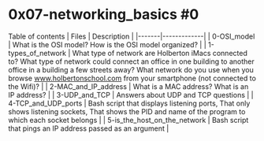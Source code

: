 # 0x07-networking_basics #0

Table of contents
| Files	| Description |
|-------|-------------|
| 0-OSI_model	| What is the OSI model? How is the OSI model organized? |
| 1-types_of_network	| What type of network are Holberton iMacs connected to? What type of network could connect an office in one building to another office in a building a few streets away? What network do you use when you browse www.holbertonschool.com from your smartphone (not connected to the Wifi)? |
| 2-MAC_and_IP_address	| What is a MAC address? What is an IP address? |
| 3-UDP_and_TCP	| Answers about UDP and TCP questions |
| 4-TCP_and_UDP_ports	| Bash script that displays listening ports, That only shows listening sockets, That shows the PID and name of the program to which each socket belongs |
| 5-is_the_host_on_the_network	| Bash script that pings an IP address passed as an argument |
